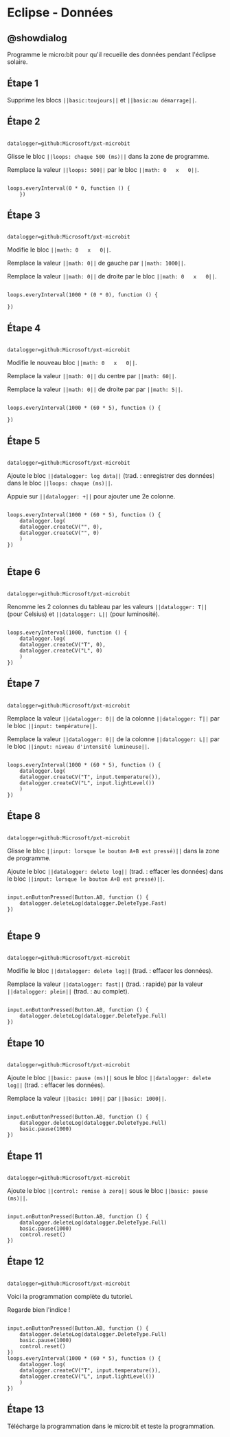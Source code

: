 # Eclipse - Données

## @showdialog

Programme le micro:bit pour qu'il recueille des données pendant l'éclipse solaire.

## Étape 1

Supprime les blocs ``||basic:toujours||`` et ``||basic:au démarrage||``.

## Étape 2

```package

datalogger=github:Microsoft/pxt-microbit

```

Glisse le bloc ``||loops: chaque 500 (ms)||`` dans la zone de programme.

Remplace la valeur ``||loops: 500||`` par le bloc ``||math: 0   x   0||``.

```blocks

loops.everyInterval(0 * 0, function () {
	})

```

## Étape 3

```package

datalogger=github:Microsoft/pxt-microbit

```

Modifie le bloc ``||math: 0   x   0||``.

Remplace la valeur ``||math: 0||`` de gauche par ``||math: 1000||``.

Remplace la valeur ``||math: 0||`` de droite par le bloc ``||math: 0   x   0||``.

```blocks

loops.everyInterval(1000 * (0 * 0), function () {
	
})

```

## Étape 4

```package

datalogger=github:Microsoft/pxt-microbit

```

Modifie le nouveau bloc ``||math: 0   x   0||``.

Remplace la valeur ``||math: 0||`` du centre par ``||math: 60||``.

Remplace la valeur ``||math: 0||`` de droite par par ``||math: 5||``.

```blocks

loops.everyInterval(1000 * (60 * 5), function () {
	
})

```

## Étape 5

```package

datalogger=github:Microsoft/pxt-microbit

```

Ajoute le bloc ``||datalogger: log data||`` (trad. : enregistrer des données) dans le bloc ``||loops: chaque (ms)||``.

Appuie sur ``||datalogger: +||`` pour ajouter une 2e colonne.

```blocks

loops.everyInterval(1000 * (60 * 5), function () {
    datalogger.log(
    datalogger.createCV("", 0),
    datalogger.createCV("", 0)
    )
})


```

## Étape 6

```package

datalogger=github:Microsoft/pxt-microbit

```

Renomme les 2 colonnes du tableau par les valeurs ``||datalogger: T||`` (pour Celsius) et ``||datalogger: L||`` (pour luminosité).

```blocks

loops.everyInterval(1000, function () {
    datalogger.log(
    datalogger.createCV("T", 0),
    datalogger.createCV("L", 0)
    )
})

```

## Étape 7

```package

datalogger=github:Microsoft/pxt-microbit

```

Remplace la valeur ``||datalogger: 0||`` de la colonne ``||datalogger: T||`` par le bloc ``||input: température||``.

Remplace la valeur ``||datalogger: 0||`` de la colonne ``||datalogger: L||`` par le bloc ``||input: niveau d'intensité lumineuse||``.

```blocks

loops.everyInterval(1000 * (60 * 5), function () {
    datalogger.log(
    datalogger.createCV("T", input.temperature()),
    datalogger.createCV("L", input.lightLevel())
    )
})

```


## Étape 8

```package

datalogger=github:Microsoft/pxt-microbit

```

Glisse le bloc ``||input: lorsque le bouton A+B est pressé)||`` dans la zone de programme.

Ajoute le bloc ``||datalogger: delete log||`` (trad. : effacer les données) dans le bloc ``||input: lorsque le bouton A+B est pressé)||``.

```blocks

input.onButtonPressed(Button.AB, function () {
    datalogger.deleteLog(datalogger.DeleteType.Fast)
})


```

## Étape 9

```package

datalogger=github:Microsoft/pxt-microbit

```

Modifie le bloc ``||datalogger: delete log||`` (trad. : effacer les données).

Remplace la valeur ``||datalogger: fast||`` (trad. : rapide) par la valeur ``||datalogger: plein||`` (trad. : au complet).

```blocks

input.onButtonPressed(Button.AB, function () {
    datalogger.deleteLog(datalogger.DeleteType.Full)
})

```

## Étape 10

```package

datalogger=github:Microsoft/pxt-microbit

```

Ajoute le bloc ``||basic: pause (ms)||`` sous le bloc  ``||datalogger: delete log||`` (trad. : effacer les données).

Remplace la valeur ``||basic: 100||`` par ``||basic: 1000||``.

```blocks

input.onButtonPressed(Button.AB, function () {
    datalogger.deleteLog(datalogger.DeleteType.Full)
    basic.pause(1000)
})

```

## Étape 11

```package

datalogger=github:Microsoft/pxt-microbit

```

Ajoute le bloc ``||control: remise à zero||`` sous le bloc  ``||basic: pause (ms)||``.


```blocks

input.onButtonPressed(Button.AB, function () {
    datalogger.deleteLog(datalogger.DeleteType.Full)
    basic.pause(1000)
    control.reset()
})

```

## Étape 12

```package

datalogger=github:Microsoft/pxt-microbit

```

Voici la programmation complète du tutoriel.

Regarde bien l'indice !


```blocks

input.onButtonPressed(Button.AB, function () {
    datalogger.deleteLog(datalogger.DeleteType.Full)
    basic.pause(1000)
    control.reset()
})
loops.everyInterval(1000 * (60 * 5), function () {
    datalogger.log(
    datalogger.createCV("T", input.temperature()),
    datalogger.createCV("L", input.lightLevel())
    )
})

```

## Étape 13

Télécharge la programmation dans le micro:bit et teste la programmation.